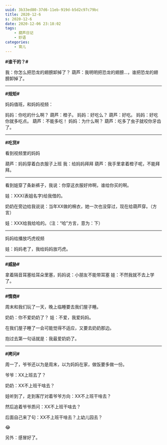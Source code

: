 ```yaml
---
uuid: 3b33ed80-37d6-11eb-919d-b5d2c97c79bc
title: 2020-12-6
s: 2020-12-6
date: 2020-12-06 23:18:02
tags:
	- 葫芦日记
	- 妙语
categories:
	- 育儿
---
```




**\#谁干的？\#**

我：你怎么把恐龙的翅膀卸掉了？
葫芦：我明明把恐龙的翅膀...，谁把恐龙的翅膀卸掉了。

---



**\#规矩\#**

妈妈值班，和妈妈视频：

妈妈：你吃的什么啊？
葫芦：橙子。
妈妈：好吃么？
葫芦：好吃。
妈妈：好吃你就多吃点。
葫芦：不能多吃！
妈妈：为什么啊？
葫芦：吃多了虫子就咬你牙齿了。

---



**\#吃货\#**

看到视频里的妈妈

葫芦：妈妈穿着白衣服子上班
我：给妈妈拜拜
葫芦：我手里拿着橙子呢，不能拜拜。

---

<!-- more -->



看到娃穿了条新裤子，我说：你穿这衣服好帅啊，谁给你买的啊。

娃：XXX(表姐名字)给我借的。

奶奶在旁边给我说说：当年XX做的棉衣，她一次也没穿过，现在给葫芦穿。（方言）

娃：XXX给我给哈的。（注：“哈”方言，意为：下）

---



妈妈给播放巧虎视频

娃：妈妈老了，我给妈妈放巧虎。

---



**\#威胁\#**

拿着隔音耳塞给耳朵里塞，妈妈说：小朋友不能带耳塞
娃：不然我就不去上学了。

---



**\#情商\#**

周末和我们玩了一天，晚上临睡要去我们屋子睡。

奶奶：你不爱奶奶了？
娃：不爱，我爱妈妈。

在我们屋子睡了一会可能觉得不适应，又要去奶奶那边。

抱过去第一句话就是：我最爱奶奶了。

---



**\#拷问\#**

周一了，爷爷还以为是周末，以为妈妈在家，做饭要多做一份。

爷爷：XX上班去了？

奶奶：XX不上班干啥去？



娃听到了，走到客厅对着爷爷方向：XX不上班干啥去？

然后追着爷爷质问：XX不上班干啥去？

后面自己来了句：XX不上班干啥去？上幼儿园去？

😂





另外：感冒好了。

